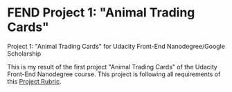 # FEND Project 1: "Animal Trading Cards"

Project 1: "Animal Trading Cards" for Udacity Front-End Nanodegree/Google Scholarship

This is my result of the first project "Animal Trading Cards" of the Udacity Front-End Nanodegree course.
This project is following all requirements of this <a href="https://review.udacity.com/#!/rubrics/151/view" target="_blank">Project Rubric</a>.

